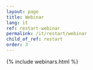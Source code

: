 ```yaml
---
layout: page
title: Webinar
lang: it
ref: restart-webinar
permalink: /it/restart/webinar
child_of_ref: restart
order: 3
---
```


{% include webinars.html %}

